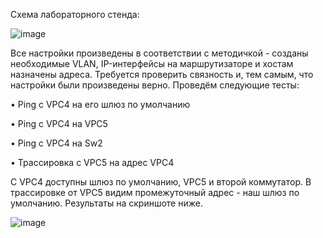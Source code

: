 Схема лабораторного стенда:

![image](https://github.com/verttte/otus-labs/assets/165086553/1848c044-e772-4a88-b1ba-046c144259f1)

Все настройки произведены в соответствии с методичкой - созданы необходимые VLAN, IP-интерфейсы на маршрутизаторе и хостам назначены адреса.
Требуется проверить связность и, тем самым, что настройки были произведены верно. Проведём следующие тесты: 

• Ping с VPC4 на его шлюз по умолчанию

• Ping с VPC4 на VPC5

• Ping с VPC4 на Sw2

• Трассировка с VPC5 на адрес VPC4


С VPC4 доступны шлюз по умолчанию, VPC5 и второй коммутатор. В трассировке от VPC5 видим промежуточный адрес - наш шлюз по умолчанию.
Результаты на скриншоте ниже.

![image](https://github.com/verttte/otus-labs/assets/165086553/c1d1881e-6656-4862-b005-a282dbed7a73)
